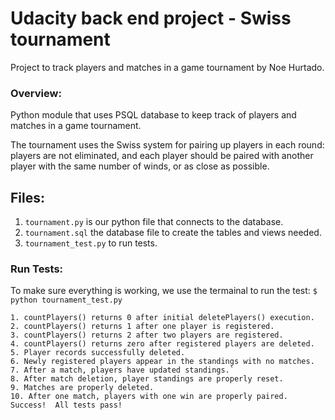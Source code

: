 # Udacity back end project - Swiss tournament

Project to track players and matches in a game tournament by Noe Hurtado. 

### Overview:
Python module that uses PSQL database to keep track of players and matches in a game tournament. 

The tournament uses the Swiss system for pairing up players in each round: players are not eliminated, and each player should be paired with another player with the same number of winds, or as close as possible. 

## Files:
1. `tournament.py` is our python file that connects to the database. 
2. `tournament.sql` the database file to create the tables and views needed. 
3. `tournament_test.py` to run tests. 

### Run Tests:
To make sure everything is working, we use the termainal to run the test: `$ python tournament_test.py`

```
1. countPlayers() returns 0 after initial deletePlayers() execution.
2. countPlayers() returns 1 after one player is registered.
3. countPlayers() returns 2 after two players are registered.
4. countPlayers() returns zero after registered players are deleted.
5. Player records successfully deleted.
6. Newly registered players appear in the standings with no matches.
7. After a match, players have updated standings.`
8. After match deletion, player standings are properly reset.
9. Matches are properly deleted.
10. After one match, players with one win are properly paired.
Success!  All tests pass!
```
